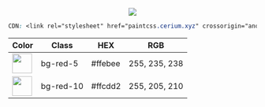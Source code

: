 
<p align="center"> <img src="https://i.imgur.com/caJNU2a.png"> </p>

```css
CDN: <link rel="stylesheet" href="paintcss.cerium.xyz" crossorigin="anonymous" />
```

| Color                                                       | Class         | HEX           | RGB                 |
| ---                                                         | ---           | ---           | ---                 |
| <img width="40" src="https://i.imgur.com/91TlDMf.png">      | bg-red-5      | #ffebee       | 255, 235, 238       |
| <img width="40" src="https://i.imgur.com/SpVf22g.png">      | bg-red-10     | #ffcdd2       | 255, 205, 210       |



